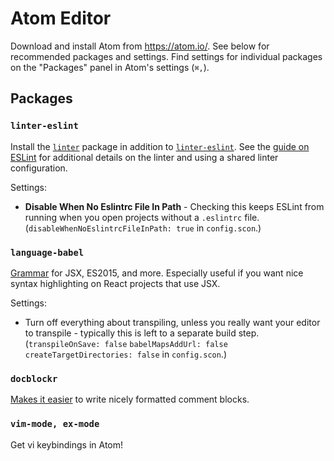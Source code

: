 # Atom Editor

Download and install Atom from https://atom.io/.  See below for recommended packages and settings.  Find settings for individual packages on the "Packages" panel in Atom's settings (`⌘,`).

## Packages

### `linter-eslint`

Install the [`linter`](https://atom.io/packages/linter) package in addition to [`linter-eslint`](https://atom.io/packages/linter-eslint).  See the [guide on ESLint](../tools/eslint.md) for additional details on the linter and using a shared linter configuration.

Settings:

 * **Disable When No Eslintrc File In Path** - Checking this keeps ESLint from running when you open projects without a `.eslintrc` file.  (`disableWhenNoEslintrcFileInPath: true` in `config.scon`.)

### `language-babel`

[Grammar](https://atom.io/packages/language-babel) for JSX, ES2015, and more.  Especially useful if you want nice syntax highlighting on React projects that use JSX.

Settings:

 * Turn off everything about transpiling, unless you really want your editor to transpile - typically this is left to a separate build step.  (`transpileOnSave: false` `babelMapsAddUrl: false` `createTargetDirectories: false` in `config.scon`.)

### `docblockr`

[Makes it easier](https://atom.io/packages/docblockr) to write nicely formatted comment blocks.

### `vim-mode, ex-mode`
  Get vi keybindings in Atom!
